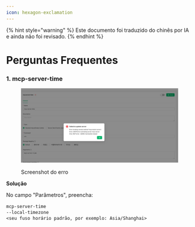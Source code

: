 ```yaml
---
icon: hexagon-exclamation
---
```


{% hint style="warning" %}
Este documento foi traduzido do chinês por IA e ainda não foi revisado.
{% endhint %}

# Perguntas Frequentes

### 1. mcp-server-time

<figure><img src="../../.gitbook/assets/telegram-cloud-photo-size-5-6068931438453048569-y.jpg" alt=""><figcaption><p>Screenshot do erro</p></figcaption></figure>

**Solução**  

No campo "Parâmetros", preencha:

```
mcp-server-time
--local-timezone
<seu fuso horário padrão, por exemplo: Asia/Shanghai>
```